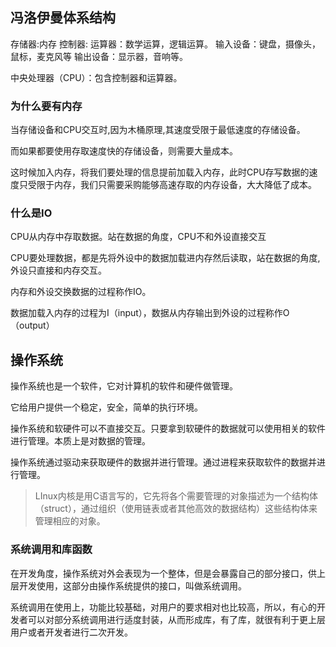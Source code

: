 ## 冯洛伊曼体系结构
存储器:内存
控制器:
运算器：数学运算，逻辑运算。
输入设备：键盘，摄像头，鼠标，麦克风等
输出设备：显示器，音响等。

中央处理器（CPU）：包含控制器和运算器。

### 为什么要有内存

当存储设备和CPU交互时,因为木桶原理,其速度受限于最低速度的存储设备。

而如果都要使用存取速度快的存储设备，则需要大量成本。

这时候加入内存，将我们要处理的信息提前加载入内存，此时CPU存写数据的速度只受限于内存，我们只需要采购能够高速存取的内存设备，大大降低了成本。

### 什么是IO

CPU从内存中存取数据。站在数据的角度，CPU不和外设直接交互

CPU要处理数据，都是先将外设中的数据加载进内存然后读取，站在数据的角度,外设只直接和内存交互。

内存和外设交换数据的过程称作IO。

数据加载入内存的过程为I（input），数据从内存输出到外设的过程称作O（output）

## 操作系统

操作系统也是一个软件，它对计算机的软件和硬件做管理。

它给用户提供一个稳定，安全，简单的执行环境。

操作系统和软硬件可以不直接交互。只要拿到软硬件的数据就可以使用相关的软件进行管理。本质上是对数据的管理。

操作系统通过驱动来获取硬件的数据并进行管理。通过进程来获取软件的数据并进行管理。

> LInux内核是用C语言写的，它先将各个需要管理的对象描述为一个结构体（struct），通过组织（使用链表或者其他高效的数据结构）这些结构体来管理相应的对象。

### 系统调用和库函数

在开发角度，操作系统对外会表现为一个整体，但是会暴露自己的部分接口，供上层开发使用，这部分由操作系统提供的接口，叫做系统调用。

系统调用在使用上，功能比较基础，对用户的要求相对也比较高，所以，有心的开发者可以对部分系统调用进行适度封装，从而形成库，有了库，就很有利于更上层用户或者开发者进行二次开发。